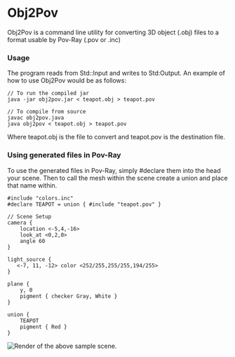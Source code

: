 # Obj2Pov

Obj2Pov is a command line utility for converting 3D object (.obj) files to a format usable by Pov-Ray (.pov or .inc)

### Usage

The program reads from Std::Input and writes to Std:Output. An example of how to use Obj2Pov would be as follows:

	// To run the compiled jar
	java -jar obj2pov.jar < teapot.obj > teapot.pov
	
	// To compile from source
	javac obj2pov.java
	java obj2pov < teapot.obj > teapot.pov

Where teapot.obj is the file to convert and teapot.pov is the destination file.

### Using generated files in Pov-Ray

To use the generated files in Pov-Ray, simply #declare them into the head your scene. Then to call the mesh within the scene create a union and place that name within.

	#include "colors.inc"
	#declare TEAPOT = union { #include "teapot.pov" }

	// Scene Setup
	camera { 
        location <-5,4,-16> 
        look_at <0,2,0>
        angle 60
	}

	light_source {
	   <-7, 11, -12> color <252/255,255/255,194/255>
	}  

	plane {
	    y, 0
	    pigment { checker Gray, White }
	}

	union {
		TEAPOT
 		pigment { Red }
	}

![Render of the above sample scene.]()